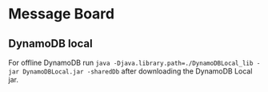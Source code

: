 # Message Board

## DynamoDB local
For offline DynamoDB run `java -Djava.library.path=./DynamoDBLocal_lib -jar DynamoDBLocal.jar -sharedDb` after downloading the DynamoDB Local jar.
